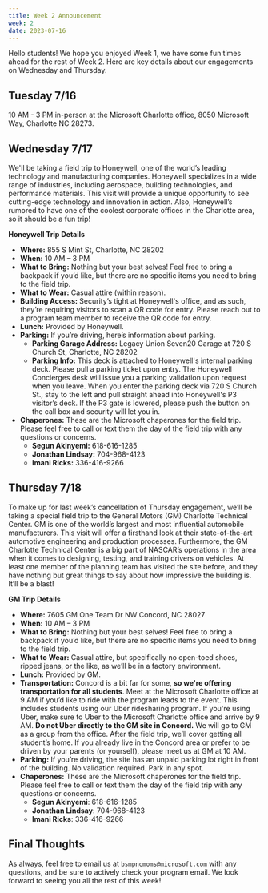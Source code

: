 ```yaml
---
title: Week 2 Announcement
week: 2
date: 2023-07-16
---
```


Hello students! We hope you enjoyed Week 1, we have some fun times ahead for the rest of Week 2. Here are key details about our engagements on Wednesday and Thursday.

## Tuesday 7/16

10 AM - 3 PM in-person at the Microsoft Charlotte office, 8050 Microsoft Way, Charlotte NC 28273.

## Wednesday 7/17

We'll be taking a field trip to Honeywell, one of the world’s leading technology and manufacturing companies. Honeywell specializes in a wide range of industries, including aerospace, building technologies, and performance materials. This visit will provide a unique opportunity to see cutting-edge technology and innovation in action. Also, Honeywell’s rumored to have one of the coolest corporate offices in the Charlotte area, so it should be a fun trip!

**Honeywell Trip Details**

* **Where:** 855 S Mint St, Charlotte, NC 28202
* **When:** 10 AM – 3 PM
* **What to Bring:** Nothing but your best selves! Feel free to bring a backpack if you’d like, but there are no specific items you need to bring to the field trip.
* **What to Wear:** Casual attire (within reason).
* **Building Access:** Security’s tight at Honeywell's office, and as such, they’re requiring visitors to scan a QR code for entry. Please reach out to a program team member to receive the QR code for entry.
* **Lunch:** Provided by Honeywell.
* **Parking:** If you’re driving, here’s information about parking.
  * **Parking Garage Address:** Legacy Union Seven20 Garage at 720 S Church St, Charlotte, NC 28202
  * **Parking Info:** This deck is attached to Honeywell's internal parking deck. Please pull a parking ticket upon entry. The Honeywell Concierges desk will issue you a parking validation upon request when you leave. When you enter the parking deck via 720 S Church St., stay to the left and pull straight ahead into Honeywell's P3 visitor’s deck. If the P3 gate is lowered, please push the button on the call box and security will let you in.
* **Chaperones:** These are the Microsoft chaperones for the field trip. Please feel free to call or text them the day of the field trip with any questions or concerns.
  * **Segun Akinyemi:** 618-616-1285
  * **Jonathan Lindsay:** 704-968-4123
  * **Imani Ricks:** 336-416-9266

## Thursday 7/18

To make up for last week’s cancellation of Thursday engagement, we’ll be taking a special field trip to the General Motors (GM) Charlotte Technical Center. GM is one of the world’s largest and most influential automobile manufacturers. This visit will offer a firsthand look at their state-of-the-art automotive engineering and production processes. Furthermore, the GM Charlotte Technical Center is a big part of NASCAR’s operations in the area when it comes to designing, testing, and training drivers on vehicles. At least one member of the planning team has visited the site before, and they have nothing but great things to say about how impressive the building is. It’ll be a blast!

**GM Trip Details**

* **Where:** 7605 GM One Team Dr NW Concord, NC 28027
* **When:** 10 AM – 3 PM
* **What to Bring:** Nothing but your best selves! Feel free to bring a backpack if you’d like, but there are no specific items you need to bring to the field trip.
* **What to Wear:** Casual attire, but specifically no open-toed shoes, ripped jeans, or the like, as we’ll be in a factory environment.
* **Lunch:** Provided by GM.
* **Transportation:** Concord is a bit far for some, **so we're offering transportation for all students**. Meet at the Microsoft Charlotte office at 9 AM if you’d like to ride with the program leads to the event. This includes students using our Uber ridesharing program. If you're using Uber, make sure to Uber to the Microsoft Charlotte office and arrive by 9 AM. **Do not Uber directly to the GM site in Concord.** We will go to GM as a group from the office. After the field trip, we’ll cover getting all student’s home. If you already live in the Concord area or prefer to be driven by your parents (or yourself), please meet us at GM at 10 AM.
* **Parking:** If you’re driving, the site has an unpaid parking lot right in front of the building. No validation required. Park in any spot.
* **Chaperones:** These are the Microsoft chaperones for the field trip. Please feel free to call or text them the day of the field trip with any questions or concerns.
  * **Segun Akinyemi**: 618-616-1285
  * **Jonathan Lindsay**: 704-968-4123
  * **Imani Ricks**: 336-416-9266

## Final Thoughts

As always, feel free to email us at `bsmpncmoms@microsoft.com` with any questions, and be sure to actively check your program email. We look forward to seeing you all the rest of this week!
